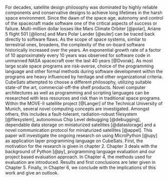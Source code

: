 For decades, satellite design philosophy was dominated by highly
reliable components and conservative designs to achieve long lifetimes
in the harsh space environment. Since the dawn of the space age,
autonomy and control of the spacecraft made software one of the critical
aspects of success or failure. Multi-million dollar losses like Mars
Climate Orbiter [@polar], Ariane 5 flight 501 [@lions] and Mars Polar
Lander [@euler] can be traced back directly to software flaws. As the
scope of space systems, similar to terrestrial ones, broadens, the
complexity of the on-board software historically increased over the
years. An exponential growth rate of a factor of 10 approximately every
10 years was observed for software code in unmanned NASA spacecraft over
the last 40 years [@Dvorak]. As most large scale space programs are
risk-averse, choice of the programming language and other formal methods
during software development within the programs are heavy influenced by
heritage and other organizational criteria. CubeSats attempted to choose
a different philosophy, utilizing suitable state-of the art,
commercial-off-the shelf products. Novel computer architectures as well
as programming and scripting languages can be researched with less
resources and risk than in traditional space programs. Within the
MOVE-II satellite project [@Langer] of the Technical University of
Munich, several novel computing concepts are investigated. Amongst
others, this includes a fault-tolerant, radiation-robust filesystem
[@filesystem], autonomous Chip Level debugging [@debugging], dependable
data storage on miniaturized satellites [@datastorage] and a novel
communication protocol for miniaturized satellites [@appel]. This paper
will investigate the ongoing research on using MicroPython [@upy] as
application layer programming language on CubeSats. First, the
motivation for the research is given in chapter 2. Chapter 3 deals with
the background of Python [@py], programming language evaluation and our
project based evaluation approach. In Chapter 4, the methods used for
evaluation are introduced. Results and first conclusions are later given
in Chapter 5. Finally, in Chapter 6, we conclude with the implications
of this work and give an outlook.
